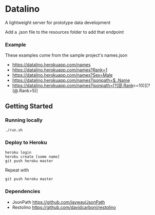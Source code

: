 # Datalino
A lightweight server for prototype data development

Add a .json file to the resources folder to add that endpoint

### Example

These examples come from the sample project's names.json

- https://datalino.herokuapp.com/names
- https://datalino.herokuapp.com/names?Rank=1
- https://datalino.herokuapp.com/names?Sex=Male
- https://datalino.herokuapp.com/names?jsonpath=$..Name
- https://datalino.herokuapp.com/names?jsonpath=[?(@.Rank<=10)][?(@.Rank>5)]

## Getting Started

### Running locally
```
./run.sh
```

### Deploy to Heroku
```
heroku login
heroku create [some name]
git push heroku master
```
Repeat with
```
git push heroku master
```

### Dependencies

- JsonPath https://github.com/jayway/JsonPath
- Restolino https://github.com/davidcarboni/restolino